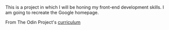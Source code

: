 This is a project in which I will be honing my front-end development skills. I am going to recreate the Google homepage.

From The Odin Project's [curriculum](http://www.theodinproject.com/courses/web-development-101/lessons/html-css)
